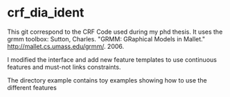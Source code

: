 crf_dia_ident
=============
This git correspond to the CRF Code used during my phd thesis. 
It uses the grmm toolbox:
 Sutton, Charles.  "GRMM: GRaphical Models in Mallet."
    http://mallet.cs.umass.edu/grmm/. 2006.

I modified the interface and add new feature templates to use continuous features and must-not links constraints.

The directory example contains toy examples showing how to use the different features

